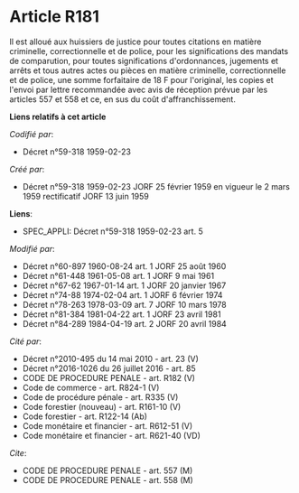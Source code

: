 # Article R181

Il est alloué aux huissiers de justice pour toutes citations en matière criminelle, correctionnelle et de police, pour les
significations des mandats de comparution, pour toutes significations d'ordonnances, jugements et arrêts et tous autres actes
ou pièces en matière criminelle, correctionnelle et de police, une somme forfaitaire de 18 F pour l'original, les copies et
l'envoi par lettre recommandée avec avis de réception prévue par les articles 557 et 558 et ce, en sus du coût
d'affranchissement.

**Liens relatifs à cet article**

_Codifié par_:

  - Décret n°59-318 1959-02-23

_Créé par_:

  - Décret n°59-318 1959-02-23 JORF 25 février 1959 en vigueur le 2 mars 1959 rectificatif JORF 13 juin 1959

**Liens**:

  - SPEC_APPLI: Décret n°59-318 1959-02-23 art. 5

_Modifié par_:

  - Décret n°60-897 1960-08-24 art. 1 JORF 25 août 1960
  - Décret n°61-448 1961-05-08 art. 1 JORF 9 mai 1961
  - Décret n°67-62 1967-01-14 art. 1 JORF 20 janvier 1967
  - Décret n°74-88 1974-02-04 art. 1 JORF 6 février 1974
  - Décret n°78-263 1978-03-09 art. 7 JORF 10 mars 1978
  - Décret n°81-384 1981-04-22 art. 1 JORF 23 avril 1981
  - Décret n°84-289 1984-04-19 art. 2 JORF 20 avril 1984

_Cité par_:

  - Décret n°2010-495 du 14 mai 2010 - art. 23 (V)
  - Décret n°2016-1026 du 26 juillet 2016 - art. 85
  - CODE DE PROCEDURE PENALE - art. R182 (V)
  - Code de commerce - art. R824-1 (V)
  - Code de procédure pénale - art. R335 (V)
  - Code forestier (nouveau) - art. R161-10 (V)
  - Code forestier - art. R122-14 (Ab)
  - Code monétaire et financier - art. R612-51 (V)
  - Code monétaire et financier - art. R621-40 (VD)

_Cite_:

  - CODE DE PROCEDURE PENALE - art. 557 (M)
  - CODE DE PROCEDURE PENALE - art. 558 (M)

